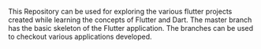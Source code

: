 This Repository can be used for exploring the various flutter projects created while learning the concepts of Flutter and Dart.
The master branch has the basic skeleton of the Flutter application. The branches can be used to checkout various applications developed.
